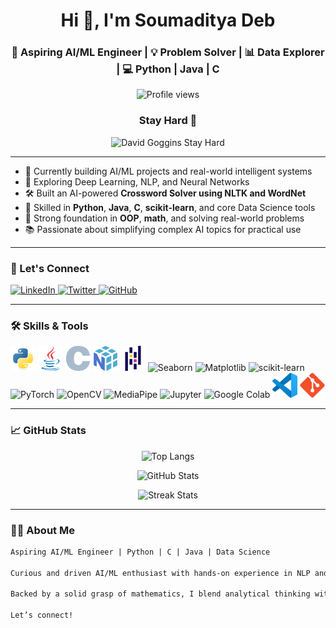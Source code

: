 <h1 align="center">Hi 👋, I'm Soumaditya Deb</h1>
<h3 align="center">🚀 Aspiring AI/ML Engineer | 💡 Problem Solver | 📊 Data Explorer | 💻 Python | Java | C</h3>

<p align="center">
  <img src="https://komarev.com/ghpvc/?username=Jontybr18211&label=Profile%20views&color=blueviolet&style=flat" alt="Profile views" />
</p>

<h3 align="center">Stay Hard 💪</h3>
<p align="center">
  <img src="https://www.dmarge.com/wp-content/uploads/2021/08/goggins2-1-1200x800.jpg" width="400" alt="David Goggins Stay Hard" />
</p>

---

- 🔭 Currently building AI/ML projects and real-world intelligent systems  
- 🧠 Exploring Deep Learning, NLP, and Neural Networks  
- 🛠️ Built an AI-powered **Crossword Solver using NLTK and WordNet**  
- 🧰 Skilled in **Python**, **Java**, **C**, **scikit-learn**, and core Data Science tools  
- 🎯 Strong foundation in **OOP**, **math**, and solving real-world problems  
- 📚 Passionate about simplifying complex AI topics for practical use  

---

### 🧩 Let's Connect

<p align="left">
  <a href="http://www.linkedin.com/in/soumaditya-deb-5245b8359" target="_blank">
    <img src="https://raw.githubusercontent.com/rahuldkjain/github-profile-readme-generator/master/src/images/icons/Social/linked-in-alt.svg" alt="LinkedIn" width="40" height="40"/>
  </a>
  <a href="https://x.com/Jonty0073" target="_blank">
    <img src="https://raw.githubusercontent.com/rahuldkjain/github-profile-readme-generator/master/src/images/icons/Social/twitter.svg" alt="Twitter" width="40" height="40"/>
  </a>
  <a href="https://github.com/Jontybr18211" target="_blank">
    <img src="https://raw.githubusercontent.com/rahuldkjain/github-profile-readme-generator/master/src/images/icons/Social/github.svg" alt="GitHub" width="40" height="40"/>
  </a>
</p>

---

### 🛠️ Skills & Tools

<p align="left">
  <img src="https://raw.githubusercontent.com/devicons/devicon/master/icons/python/python-original.svg" alt="Python" width="40" height="40"/>
  <img src="https://raw.githubusercontent.com/devicons/devicon/master/icons/java/java-original.svg" alt="Java" width="40" height="40"/>
  <img src="https://raw.githubusercontent.com/devicons/devicon/master/icons/c/c-original.svg" alt="C" width="40" height="40"/>
  <img src="https://raw.githubusercontent.com/devicons/devicon/master/icons/numpy/numpy-original.svg" alt="NumPy" width="40" height="40"/>
  <img src="https://raw.githubusercontent.com/devicons/devicon/master/icons/pandas/pandas-original.svg" alt="Pandas" width="40" height="40"/>
  <img src="https://seaborn.pydata.org/_images/logo-mark-lightbg.svg" alt="Seaborn" width="40" height="40"/>
  <img src="https://matplotlib.org/_static/images/logo2.svg" alt="Matplotlib" width="40" height="40"/>
  <img src="https://upload.wikimedia.org/wikipedia/commons/0/05/Scikit_learn_logo_small.svg" alt="scikit-learn" width="40" height="40"/>
  <img src="https://www.vectorlogo.zone/logos/pytorch/pytorch-icon.svg" alt="PyTorch" width="40" height="40"/>
  <img src="https://opencv.org/wp-content/uploads/2020/07/cropped-OpenCV_logo_white_600x.png" alt="OpenCV" width="40" height="40"/>
  <img src="https://mediapipe.dev/images/logo.png" alt="MediaPipe" width="40" height="40"/>
  <img src="https://upload.wikimedia.org/wikipedia/commons/3/38/Jupyter_logo.svg" alt="Jupyter" width="40" height="40"/>
  <img src="https://colab.research.google.com/img/colab_favicon_256px.png" alt="Google Colab" width="40" height="40"/>
  <img src="https://raw.githubusercontent.com/devicons/devicon/master/icons/vscode/vscode-original.svg" alt="VS Code" width="40" height="40"/>
  <img src="https://raw.githubusercontent.com/devicons/devicon/master/icons/git/git-original.svg" alt="Git" width="40" height="40"/>
</p>

---

### 📈 GitHub Stats

<p align="center">
  <img src="https://github-readme-stats.vercel.app/api/top-langs/?username=Jontybr18211&layout=compact&theme=radical" alt="Top Langs" />
</p>

<p align="center">
  <img src="https://github-readme-stats.vercel.app/api?username=Jontybr18211&show_icons=true&theme=radical" alt="GitHub Stats" />
</p>

<p align="center">
  <img src="https://github-readme-streak-stats.herokuapp.com?user=Jontybr18211&theme=radical&date_format=M%20j%5B%2C%20Y%5D" alt="Streak Stats" />
</p>

---

### 👨‍💻 About Me

```txt
Aspiring AI/ML Engineer | Python | C | Java | Data Science

Curious and driven AI/ML enthusiast with hands-on experience in NLP and real-world problem solving. Built an ML-powered crossword solver using NLTK and WordNet. Proficient in Python, scikit-learn, C, and Java with a strong foundation in OOPs and advanced programming concepts.

Backed by a solid grasp of mathematics, I blend analytical thinking with practical insights to approach AI challenges creatively. Passionate about simplifying complex topics and sharing knowledge. Actively exploring deep learning, neural networks, and AI research. Open to exciting opportunities to learn, contribute, and grow in the world of AI.

Let’s connect!
